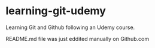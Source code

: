 # learning-git-udemy
Learning Git and Github following an Udemy course.

README.md file was just eddited manually on Github.com
